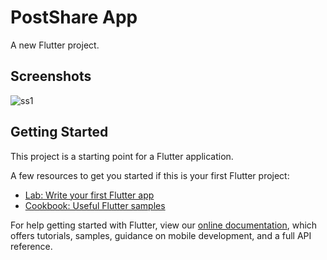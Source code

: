 # PostShare App

A new Flutter project.

## Screenshots

![ss1](https://user-images.githubusercontent.com/48353225/89440071-badf7a00-d768-11ea-98e9-bd3c1315b699.png)



## Getting Started

This project is a starting point for a Flutter application.

A few resources to get you started if this is your first Flutter project:

- [Lab: Write your first Flutter app](https://flutter.dev/docs/get-started/codelab)
- [Cookbook: Useful Flutter samples](https://flutter.dev/docs/cookbook)

For help getting started with Flutter, view our
[online documentation](https://flutter.dev/docs), which offers tutorials,
samples, guidance on mobile development, and a full API reference.
